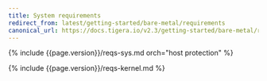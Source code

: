 ```yaml
---
title: System requirements
redirect_from: latest/getting-started/bare-metal/requirements
canonical_url: https://docs.tigera.io/v2.3/getting-started/bare-metal/requirements
---
```


{% include {{page.version}}/reqs-sys.md orch="host protection" %}

{% include {{page.version}}/reqs-kernel.md %}
